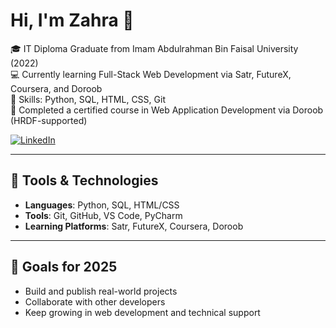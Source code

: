 # Hi, I'm Zahra 👋

🎓 IT Diploma Graduate from Imam Abdulrahman Bin Faisal University (2022)  
💻 Currently learning Full-Stack Web Development via Satr, FutureX, Coursera, and Doroob  
🧠 Skills: Python, SQL, HTML, CSS, Git  
🌱 Completed a certified course in Web Application Development via Doroob (HRDF-supported)  

[![LinkedIn](https://img.shields.io/badge/LinkedIn-Connect-blue?logo=linkedin)](https://www.linkedin.com/in/zahra-al-bayabi-689977216)

---

## 🔧 Tools & Technologies

- **Languages**: Python, SQL, HTML/CSS  
- **Tools**: Git, GitHub, VS Code, PyCharm  
- **Learning Platforms**: Satr, FutureX, Coursera, Doroob  

---

## 📌 Goals for 2025

- Build and publish real-world projects  
- Collaborate with other developers  
- Keep growing in web development and technical support  
